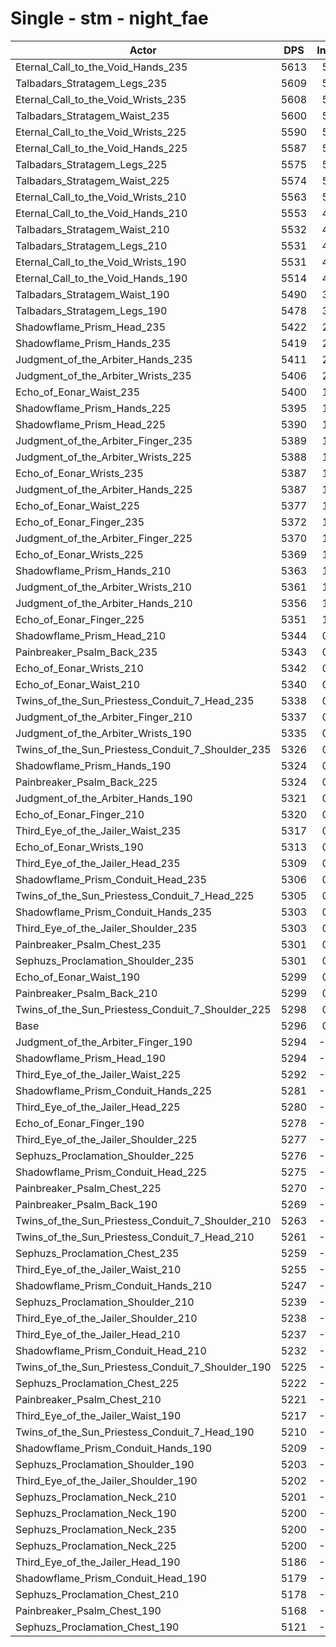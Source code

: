 # Single - stm - night_fae
| Actor | DPS | Increase |
|---|:---:|:---:|
|Eternal_Call_to_the_Void_Hands_235|5613|5.97%|
|Talbadars_Stratagem_Legs_235|5609|5.91%|
|Eternal_Call_to_the_Void_Wrists_235|5608|5.88%|
|Talbadars_Stratagem_Waist_235|5600|5.73%|
|Eternal_Call_to_the_Void_Wrists_225|5590|5.55%|
|Eternal_Call_to_the_Void_Hands_225|5587|5.49%|
|Talbadars_Stratagem_Legs_225|5575|5.26%|
|Talbadars_Stratagem_Waist_225|5574|5.24%|
|Eternal_Call_to_the_Void_Wrists_210|5563|5.04%|
|Eternal_Call_to_the_Void_Hands_210|5553|4.85%|
|Talbadars_Stratagem_Waist_210|5532|4.44%|
|Talbadars_Stratagem_Legs_210|5531|4.44%|
|Eternal_Call_to_the_Void_Wrists_190|5531|4.43%|
|Eternal_Call_to_the_Void_Hands_190|5514|4.11%|
|Talbadars_Stratagem_Waist_190|5490|3.66%|
|Talbadars_Stratagem_Legs_190|5478|3.44%|
|Shadowflame_Prism_Head_235|5422|2.38%|
|Shadowflame_Prism_Hands_235|5419|2.32%|
|Judgment_of_the_Arbiter_Hands_235|5411|2.17%|
|Judgment_of_the_Arbiter_Wrists_235|5406|2.06%|
|Echo_of_Eonar_Waist_235|5400|1.95%|
|Shadowflame_Prism_Hands_225|5395|1.86%|
|Shadowflame_Prism_Head_225|5390|1.76%|
|Judgment_of_the_Arbiter_Finger_235|5389|1.75%|
|Judgment_of_the_Arbiter_Wrists_225|5388|1.74%|
|Echo_of_Eonar_Wrists_235|5387|1.71%|
|Judgment_of_the_Arbiter_Hands_225|5387|1.71%|
|Echo_of_Eonar_Waist_225|5377|1.53%|
|Echo_of_Eonar_Finger_235|5372|1.43%|
|Judgment_of_the_Arbiter_Finger_225|5370|1.39%|
|Echo_of_Eonar_Wrists_225|5369|1.36%|
|Shadowflame_Prism_Hands_210|5363|1.26%|
|Judgment_of_the_Arbiter_Wrists_210|5361|1.22%|
|Judgment_of_the_Arbiter_Hands_210|5356|1.14%|
|Echo_of_Eonar_Finger_225|5351|1.04%|
|Shadowflame_Prism_Head_210|5344|0.89%|
|Painbreaker_Psalm_Back_235|5343|0.87%|
|Echo_of_Eonar_Wrists_210|5342|0.86%|
|Echo_of_Eonar_Waist_210|5340|0.83%|
|Twins_of_the_Sun_Priestess_Conduit_7_Head_235|5338|0.80%|
|Judgment_of_the_Arbiter_Finger_210|5337|0.78%|
|Judgment_of_the_Arbiter_Wrists_190|5335|0.74%|
|Twins_of_the_Sun_Priestess_Conduit_7_Shoulder_235|5326|0.57%|
|Shadowflame_Prism_Hands_190|5324|0.53%|
|Painbreaker_Psalm_Back_225|5324|0.52%|
|Judgment_of_the_Arbiter_Hands_190|5321|0.46%|
|Echo_of_Eonar_Finger_210|5320|0.44%|
|Third_Eye_of_the_Jailer_Waist_235|5317|0.38%|
|Echo_of_Eonar_Wrists_190|5313|0.32%|
|Third_Eye_of_the_Jailer_Head_235|5309|0.24%|
|Shadowflame_Prism_Conduit_Head_235|5306|0.18%|
|Twins_of_the_Sun_Priestess_Conduit_7_Head_225|5305|0.17%|
|Shadowflame_Prism_Conduit_Hands_235|5303|0.13%|
|Third_Eye_of_the_Jailer_Shoulder_235|5303|0.12%|
|Painbreaker_Psalm_Chest_235|5301|0.10%|
|Sephuzs_Proclamation_Shoulder_235|5301|0.10%|
|Echo_of_Eonar_Waist_190|5299|0.05%|
|Painbreaker_Psalm_Back_210|5299|0.05%|
|Twins_of_the_Sun_Priestess_Conduit_7_Shoulder_225|5298|0.04%|
|Base|5296|0.00%|
|Judgment_of_the_Arbiter_Finger_190|5294|-0.04%|
|Shadowflame_Prism_Head_190|5294|-0.05%|
|Third_Eye_of_the_Jailer_Waist_225|5292|-0.08%|
|Shadowflame_Prism_Conduit_Hands_225|5281|-0.29%|
|Third_Eye_of_the_Jailer_Head_225|5280|-0.31%|
|Echo_of_Eonar_Finger_190|5278|-0.35%|
|Third_Eye_of_the_Jailer_Shoulder_225|5277|-0.37%|
|Sephuzs_Proclamation_Shoulder_225|5276|-0.39%|
|Shadowflame_Prism_Conduit_Head_225|5275|-0.41%|
|Painbreaker_Psalm_Chest_225|5270|-0.51%|
|Painbreaker_Psalm_Back_190|5269|-0.51%|
|Twins_of_the_Sun_Priestess_Conduit_7_Shoulder_210|5263|-0.62%|
|Twins_of_the_Sun_Priestess_Conduit_7_Head_210|5261|-0.67%|
|Sephuzs_Proclamation_Chest_235|5259|-0.70%|
|Third_Eye_of_the_Jailer_Waist_210|5255|-0.77%|
|Shadowflame_Prism_Conduit_Hands_210|5247|-0.93%|
|Sephuzs_Proclamation_Shoulder_210|5239|-1.08%|
|Third_Eye_of_the_Jailer_Shoulder_210|5238|-1.10%|
|Third_Eye_of_the_Jailer_Head_210|5237|-1.12%|
|Shadowflame_Prism_Conduit_Head_210|5232|-1.21%|
|Twins_of_the_Sun_Priestess_Conduit_7_Shoulder_190|5225|-1.34%|
|Sephuzs_Proclamation_Chest_225|5222|-1.40%|
|Painbreaker_Psalm_Chest_210|5221|-1.42%|
|Third_Eye_of_the_Jailer_Waist_190|5217|-1.49%|
|Twins_of_the_Sun_Priestess_Conduit_7_Head_190|5210|-1.62%|
|Shadowflame_Prism_Conduit_Hands_190|5209|-1.64%|
|Sephuzs_Proclamation_Shoulder_190|5203|-1.77%|
|Third_Eye_of_the_Jailer_Shoulder_190|5202|-1.78%|
|Sephuzs_Proclamation_Neck_210|5201|-1.79%|
|Sephuzs_Proclamation_Neck_190|5200|-1.81%|
|Sephuzs_Proclamation_Neck_235|5200|-1.81%|
|Sephuzs_Proclamation_Neck_225|5200|-1.82%|
|Third_Eye_of_the_Jailer_Head_190|5186|-2.09%|
|Shadowflame_Prism_Conduit_Head_190|5179|-2.21%|
|Sephuzs_Proclamation_Chest_210|5178|-2.23%|
|Painbreaker_Psalm_Chest_190|5168|-2.42%|
|Sephuzs_Proclamation_Chest_190|5121|-3.31%|
